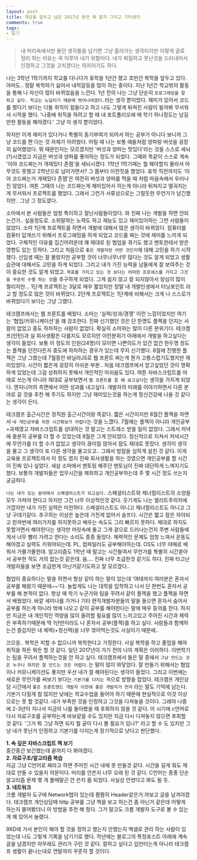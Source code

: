 ```yaml
---
layout: post
title: 개강을 앞두고 남은 2017년 동안 뭐 할지 그리고 기타생각
comments: true
tags:
- 일기
---
```


> 내 머리속에서만 돌던 생각들을 넘기면 그냥 흘러가는 생각이지만 이렇게 글로 정리 하는 이유는 꼭 이루어 내기 위함이다. 내가 찌질하고 못난것을 드러내어서 인정하고 그것을 고치겠다는 의지이기도 하다.

나는 3학년 1학기까지 학교를 다니다가 휴학을 1년간 했고 조만간 복학을 앞두고 있다. 아마도.. 정말 복학하기 싫어서 내적갈등을 많이 하는 중이다. 지난 1년간 학교밖의 활동을 통해 나 자신이 많이 바뀌었음을 느낀다. 1년 전의 나는 그냥 단순히 `프로그래밍을 잘 하고 싶다. 학교는 노답이기 때문에 벗어나야겠다.`라는 생각 뿐이었다. 재미가 있어서 코드를 짰다기 보다는 다들 취직이 힘들다고 하고 나도 그렇게 뒤쳐진 사람이 될까봐 무서워서 시작을 했다. '나중에 취직을 하려고 할 때 내 포트폴리오에 매 학기 하나정도는 남길만한 활동을 해야겠다.' 그냥 이 생각 뿐이었다.             

하지만 이게 재미가 있다거나 특별히 동기부여가 되어서 하는 공부가 아니다 보니까 그냥 코드를 짠 다는 것 자체가 어려웠다. 어릴 때 나는 보통 애들처럼 양파랑 버섯을 굉장히 싫어했었다. 뭐 때문인지는 모르겠지만 '버섯과 양파는 맛있다'라는 것을 스스로 세뇌(?)시켰었고 지금은 버섯과 양파를 좋아하는 정도가 되었다. 그때와 똑같이 스스로 계속 '이야 코드짜는거 개재밌다 존잼'을 세뇌시켰다. 1학년 1학기때는 뭘 해야할지 몰라서 아무것도 못했고 2학년으로 넘어가면서? 그 쯤부터 이런짓을 했었다. 휴학 직전까지도 '이야 코드짜는거 개재밌다 존잼'은 여전히 버섯과 양파를 먹을 때 처럼 마음속에서 우러나진 않았다. 여튼 그때의 나는 코드짜는게 재미있어서 하는게 아니라 뒤쳐지고 떨궈지는게 무서워서 프로젝트를 했었다. 그래서 그런가 서류상으로는 그럴듯한 무언가가 남긴했지만.. 그냥 그 정도였다.          

소마에서 본 사람들은 엄청 특이하고 잘난사람들이었다. 와 진짜 나는 개발을 하면 안되는건가.. 싶을정도로. 소위말하는 노력도 하고 재능도 있고 재미있어하는 그런 사람들이 많았다. 소마 1단계 프로젝트를 하면서 개발에 대해서 많은 생각이 바뀌었다. 컴퓨터를 컴퓨터 답게쓰기 위해서 프로그래밍을 하게 되었고 코드를 짜는 것에 재미를 느끼게 되었다. 구체적인 이유를 집긴어려운데 꽤 제대로 된 협업을 겪기도 했고 멘토한테서 받은 영향도 있는 듯하다. 그리고 처음으로 `좋은 개발자란 어떤 것인지`에 대해 고민을 하기 시작했다. 신입생 때는 잘 몰랐지만 공부할 것이 너무너무너무 많다는 것도 알게 되었고 생활습관에 대해서도 고민을 하게 되었다. 그리고 내가 가진 능력을 남들에게 잘 보여주는 것이 중요한 것도 알게 되었고. `목표를 가지고 있는 것 보다는 어떠한 프로세스를 가지고 그것을 꾸준히 수행 하는 것`을 추구하게 되었다. 그게 쉽지 않고 잘 되지않아서 양심이 많이 찔리지만... 1단계 프로젝트는 3달로 매우 짧았지만 정말 내 개발인생에서 터닝포인트 라고 할 정도로 많은 것이 바뀌었다. 2단계 프로젝트는 1단계에 비해서는 크게 나 스스로가 바뀌었다기 보다는 그냥 그랬다.       

테크캠프에서는 웹 프론트를 배웠다. 소마는 '실력/성과/경쟁' 이런 느낌이었지만 여기는 '협업/커뮤니케이션'을 꽤 강조한다. 진짜 신기했던 것은 단 한명도 플젝을 던지는 사람이 없었고 중도 하차하는 사람이 없었다. 확실히 소마와는 많이 다른 분위기다. 테크캠프(인턴)과 실 회사생활은 다를지도 모르지만 이런분위기 아래에서 개발을 하고싶다는 생각이 들었다. 보통 이 정도의 인원(24명)이 모이면 나쁜의도가 있건 없건 한두명 정도는 플젝을 던진다든지 중도에 하차하는 경우가 있는데 무지 신기했다. 8월에 진행한 플젝은 그냥 그랬는데 7월동안 바닐라JS로 웹 프론트 짜는게 뭔가 고통스럽기도했지만 재미있었다. 시간이 짧은게 굉장히 아쉬운 부분.. 처음 테크캠프에서 얻고싶었던 것이 명확하게 있었는데 그걸 성취하지 못해서 개인적인 아쉬움도 있다. 여튼 자바스크립트를 야매로 쓰는게 아니라 제대로 공부보면서 `웹 프론트를 잘 해 보고싶다`는 생각을 가지게 되었다. 엔지니어의 측면에서 어떤 성과를 내고싶다. 개발자의 미래를 이야기하면서 다른 분야로 갈 것을 추천 해 주기도 하지만 그냥 재미있는것을 하는게 정신건강에 나을 것 같다는 생각이 든다.          

테크캠프 출근시간은 정직원 출근시간이랑 똑같다. 짧은 시간이지만 8월간 플젝을 하면서 `내 개인공부를 위한 시간확보가 어렵다`는 것을 느꼈다. 7월에는 플젝이 아니라 개인공부+과제였고 자바스크립트를 상대하는 것 말고는 스트레스 받을 일이 없었다. 그래서 저녁에 충분히 공부를 더 할 수 있었는데 8월은 그게 안되었다. 정신적으로 지쳐서 저녁시간에 무언가를 더 할 수가 없었고 생각이 끊이질 않아서 잠도 제대로 못잤다. 생각이 생각을 물고 그 생각이 또 다른 생각을 물고오고.. 그래서 밤잠을 심하게 설친 것 같다. 이게 교육용 프로젝트여서 이 정도 였지 진짜 회사생활을 하는 것였으면 개인공부를 할 시간이 진짜 있나 싶었다. 새삼 소마에서 멘토링 해주던 멘토님이 진짜 대단하게 느껴지기도 했다. 보통의 개발자들은 업무시간을 제외하고 개인공부하는데 주 몇 시간 정도 쓰는지 궁금하다.             

`나는 내가 있는 분야에서 스폐셜리스트가 되고싶다.` 스페셜리스트와 제너럴리스트의 소양을 모두 가져야 한다고 하지만 그건 너무 이상적인것 같다. 웃기게도 나는 엘리트주의자에 가깝지만 내가 가진 실력은 미천하다. 스페셜리스트도 아니고 제너럴리스트도 아니고 그냥 구데기같다. 추구하는 이상은 높은데 가진게 없어서 슬프다. 시간은 짧고 잠은 자야되고 한꺼번에 여러가지를 하지못하고 배우는 속도도 그리 빠르지 못하다. 제대로 하지도 못할거면서 해야한다는 생각만 머릿속에 돌고 그게 겉으로 드러나는건지 주변 사람들에게서 너무 빨리 가려고 한다는 소리도 종종 들었다. 체력적인 문제도 엄청 느껴서 운동도 해야겠고 실력도 키워야되는데. PL, 컴파일러도 공부해야하는데. OS도 너무 야매로 배워서 가물가물한데. 알고리즘도 1학년 때 말고는 시간들여서 무언가를 특별히 시간쏟아서 공부한 적도 거의 없는것 같은데. 음.... 진짜 너무 조급한것 같기도 하다. 진짜 타고난 개발자들을 보면 조급한게 아닌거같기도하고 잘 모르겠다..

협업이 중요하다는 말을 하면서 항상 같이 하는 말이 있는데 '여태까지 여러분은 혼자서 공부를 해왔기 때문에~~'다. 놀랍게도 나는 대학을 입학하고 나서 단 한번도 혼자서 공부를 해 본적이 없다. 항상 매 학기 누군가와 팀을 꾸려서 같이 플젝을 했고 플젝을 하면서 배웠었다. 바깥 세미나를 가거나 기타 현직개발자분들의 말을 들으면 혼자서 숨어서 공부를 하는게 아니라 밖에 나오고 같이 공부를 해야한다는 말에 매우 동의를 한다. 하지만 지금은 내 개인적인 역량을 많이 올려할 필요를 많이 느끼고있고 주어진 시간과 체력은 부족하기때문에 딱 1년만이라도 나 혼자서 공부(플젝)를 하고 싶다. 사람들과 함께하는건 즐겁지만 내 체력(+정신력)을 너무 깎아먹는것도 사실이기 때문에..      

끄으응.. 복학은 피할 수 없으니까 복학한다고 가정한다. 사실 복학을 하고 졸업을 해야 취직을 하든 뭐든 할 것 같다. 일단 2017년이 가기 전의 나의 계획은 이러하다. 이번학기는 팀을 꾸려서 플젝하는것을 안 하고 싶다. 테크캠프에서 들은 말 중에서 `그냥 만드는 것은 누구나 하지만 잘 만드는 것은 어렵다.`는 말이 많이 와닿았다. 잘 만들기 위해서는 협업이나 커뮤니케이션도 좋지만 우선 내가 잘 해야된다는 생각이 들었다. 그리고 이번에는 새로운 무언가를 써보기 보다는 `기본기를 다지는 쪽`으로 방향을 잡았다. 테크캠프 개인상담 시간에서 `좋은 프론트엔드 개발자 이전에 좋은 개발자가 먼저` 라는 말도 기억에 남는다. 기본기 다질게 참 많지만 낮에는 학교수업을 들어야 하기 때문에 현실적으로 이것 이상으로는 못 할 것같다. 내가 부족한 것을 인정하고 그것을 다져놓을 것이다. 그래야 나중에 2-3년이 지나서 지금의 나를 돌아봤을 때 후회하지 않을 것 같다. 이 시기에 c언어로 다시 자료구조를 공부하는게 바보같을 수도 있지만 지금 다시 다져놓지 않으면 후회할 것 같다. '그거 뭐 그냥 하면 되지 뭘 굳이 다시 볼 필요가 있나?' 라고 할 수 도 있지만 그냥 내가 못난거 인정하고 기본기를 다지는게 장기적으로 낫다고 판단했다.           

**1. 속 깊은 자바스크립트 책 보기**    
중간중간 보긴했는데 끝까지 다 봐야겠다.      
**2. 자료구조/알고리즘 복습**      
지금 그냥 C언어로 짜라고 하면 주어진 시간 내에 못 만들것 같다. 시간을 길게 줘도 제대로 만들 수 있을지 의문이다. 머리를 안쓴지 너무 오래 된 것 같다. C언어는 종종 단순알고리즘 문제 몇 개 풀때말곤 안 쓴지 좀 되었다. 사실상 안썼다고 봐도 될 듯.     
**3. 네트워크**       
크롬 개발자 도구에 Network탭이 있는데 짬짬히 Header같은거 까보고 글을 남겨야겠다. 테크캠프 개인상담때 http 공부를 그냥 책을 보고 하는건 좀 아닌거 같은데 어떻게 하는지 물어봤더니 이 방법을 추천 해 줬다. 그거 말고도 크롬 개발자 도구로 볼 수 있는게 꽤 있어서 놀랬다.     


9XD에 가서 본인이 해야 할 것을 정하고 했는지 안했는지 엑셀로 관리 하는 사람이 있었는데 나도 그렇게 기록을 남기기로 했다. 작년에는 블로그의 특정포스트 아래에 계속 글을 남겼지만 아무래도 관리가 구린 것 같다. 잘하고 싶다고 입만터는게 아니라 테크캠프 생활이 끝나는대로 연말까지 꾸준히 할 것이다.        
